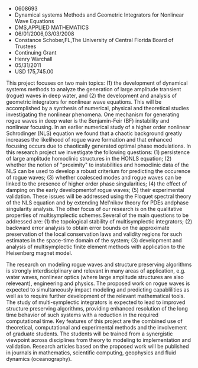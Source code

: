 
* 0608693
* Dynamical systems Methods and Geometric Integrators for Nonlinear Wave Equations
* DMS,APPLIED MATHEMATICS
* 06/01/2006,03/03/2008
* Constance Schober,FL,The University of Central Florida Board of Trustees
* Continuing Grant
* Henry Warchall
* 05/31/2011
* USD 175,745.00

This project focuses on two main topics: (1) the development of dynamical
systems methods to analyze the generation of large amplitude transient (rogue)
waves in deep water, and (2) the development and analysis of geometric
integrators for nonlinear wave equations. This will be accomplished by a
synthesis of numerical, physical and theoretical studies investigating the
nonlinear phenomena. One mechanism for generating rogue waves in deep water is
the Benjamin-Feir (BF) instability and nonlinear focusing. In an earlier
numerical study of a higher order nonlinear Schrodinger (NLS) equation we found
that a chaotic background greatly increases the likelihood of rogue wave
formation and that enhanced focusing occurs due to chaotically generated optimal
phase modulations. In this research project we investigate the following
questions: (1) persistence of large amplitude homoclinic structures in the HONLS
equation; (2) whether the notion of "proximity" to instabilities and homoclinic
data of the NLS can be used to develop a robust criterium for predicting the
occurence of rogue waves; (3) whether coalesced modes and rogue waves can be
linked to the presence of higher order phase singularities; (4) the effect of
damping on the early developmentof rogue waves; (5) their experimental
validation. These issues will be addressed using the Floquet spectral theory of
the NLS equation and by extending Mel'nikov theory for PDEs andphase singularity
analysis. The other focus of our research is on the qualitative properties of
multisymplectic schemes.Several of the main questions to be addressed are: (1)
the topological stability of multisymplectic integrators; (2) backward error
analysis to obtain error bounds on the approximate preservation of the local
conservation laws and validity regions for such estimates in the space-time
domain of the system; (3) development and analysis of multisymplectic finite
element methods with application to the Heisenberg magnet model.

The research on modeling rogue waves and structure preserving algorithms is
strongly interdisciplinary and relevant in many areas of application, e.g. water
waves, nonlinear optics (where large amplitude structures are also releveant),
engineering and physics. The proposed work on rogue waves is expected to
simultaneously impact modeling and predicting capablilities as well as to
require further development of the relevant mathematical tools. The study of
multi-symplectic integrators is expected to lead to improved structure
preserving algorithms, providing enhanced resolution of the long time behavior
of such systems with a reduction in the required computational time. Key
features of this project are the combined use of theoretical, computational and
experimental methods and the involvement of graduate students. The students will
be trained from a synergistic viewpoint across disciplines from theory to
modeling to implementation and validation. Research articles based on the
proposed work will be published in journals in mathematics, scientific
computing, geophysics and fluid dynamics (oceanography).
